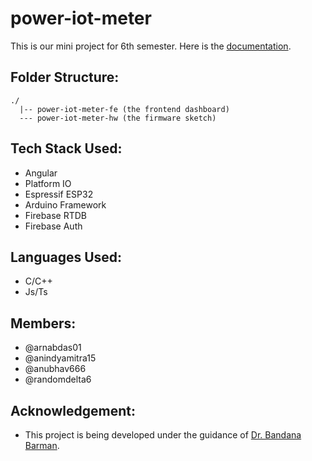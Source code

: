 # power-iot-meter
This is our mini project for 6th semester.
Here is the [documentation](https://docs.google.com/document/d/1lsBinQPk2TXrA8E3_NlRT1Esq-xPcBFSQFjI79IAyAw/edit?usp=sharing).

## Folder Structure:
```
./
  |-- power-iot-meter-fe (the frontend dashboard)
  --- power-iot-meter-hw (the firmware sketch)
```

## Tech Stack Used:
- Angular
- Platform IO
- Espressif ESP32
- Arduino Framework
- Firebase RTDB
- Firebase Auth

## Languages Used: 
- C/C++
- Js/Ts


## Members:
- @arnabdas01
- @anindyamitra15
- @anubhav666
- @randomdelta6

## Acknowledgement:
- This project is being developed under the guidance of [Dr. Bandana Barman](https://kgec.edu.in/department?name=ece).
